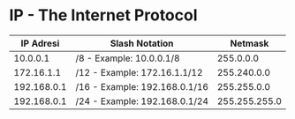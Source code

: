 # IP - The Internet Protocol

| IP Adresi|     Slash Notation     |    Netmask  |
| ------------- | ------------- | ------------- |
| 10.0.0.1 | /8 - Example: 10.0.0.1/8  | 255.0.0.0              |
| 172.16.1.1  | /12 - Example: 172.16.1.1/12 | 255.240.0.0              |
| 192.168.0.1 | /16 - Example: 192.168.0.1/16 | 255.255.0.0|
| 192.168.0.1 | /24 - Example: 192.168.0.1/24 | 255.255.255.0 |
